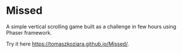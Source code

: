 # Missed
A simple vertical scrolling game built as a challenge in few hours using Phaser framework.

Try it here https://tomaszkoziara.github.io/Missed/.
